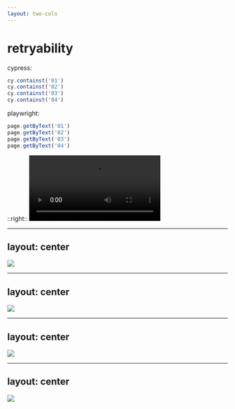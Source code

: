 ```yaml
---
layout: two-cols
---
```

# retryability
cypress:
```js {*|4}
cy.containst('01')
cy.containst('02')
cy.containst('03')
cy.containst('04')
```
playwright:
```js {*|4}
page.getByText('01')
page.getByText('02')
page.getByText('03')
page.getByText('04')
```

::right::
<video src="/images/stopwatch.mov" autoplay loop class="h-[80%] m-auto" />

<style>
.two-columns {
  gap: 2em;
}
</style>

<!-- 
- retryability is a really cool thing
- it will try to find an element and if it does not find it, it will run the command again
- [click] [click] in fact, if I just ran the last command, this test would still pass
- but as a result - and this is by design - test does not catch all the interactions
- it just captures the ones that it is interested in
- and it does one other thing
-->


---
layout: center
---

![](/images/arrow_1.png)

<!--
- let’s say this is a timeline of your test
-->

---
layout: center
---

![](/images/arrow_2.png)

<!--
- and these are your commands
-->

---
layout: center
---

![](/images/arrow_3.png)

<!--
- both pw and cy do something cool
- they do a snapshot of your DOM
- capture html, css at every command
- so that you can debug, when your test is flaky
-->

---
layout: center
---

![](/images/arrow_4.png)

<!--
- the only problem are these areas
- it’s like first three seconds of the stopwatch
- application is still doing stuff
- this is where flakiness happens
- everytime you have a flaky test is because something happened between your test commands
- and this becomes even bigger problem when your tests fail in CI
-->
